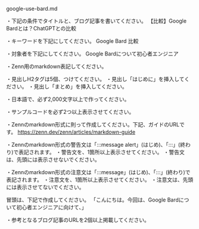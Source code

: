 google-use-bard.md

・下記の条件でタイトルと、ブログ記事を書いてください。
【比較】Google Bardとは？ChatGPTとの比較

・キーワードを下記にしてください。
	Google Bard 比較
	
・対象者を下記にしてください。
	Google Bardについて初心者エンジニア

・Zenn用のmarkdown表記してください。

・見出しH2タグは5個、つけてください。
・見出し「はじめに」を挿入してください。
・見出し「まとめ」を挿入してください。

・日本語で、必ず2,000文字以上で作ってください。

・サンプルコードを必ず2つ以上表示させてください。

・Zennのmarkdown形式に則って作成してください。下記、ガイドのURLです。
https://zenn.dev/zenn/articles/markdown-guide

・Zennのmarkdown形式の警告文は「:::message alert」(はじめ)、「:::」(終わり)で表記されます。
・警告文を、1箇所以上表示させてください。
・警告文は、先頭には表示させないでください。

・Zennのmarkdown形式の注意文は「:::message」(はじめ)、「:::」(終わり)で表記されます。
・注意文を、1箇所以上表示させてください。
・注意文は、先頭には表示させてないでください。

冒頭は、下記で作成してください。
「こんにちは。今回は、Google Bardについて初心者エンジニアに向けて、」

・参考となるブログ記事のURLを2個以上掲載してください。
